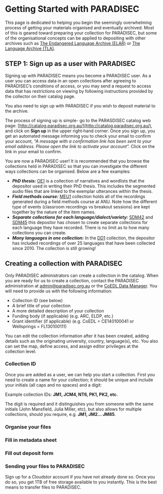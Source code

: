 # Getting Started with PARADISEC

This page is dedicated to helping you begin the seemingly overwhelming process of getting your materials organised and eventually archived. Most of this is geared toward preparing your collection for PARADISEC, but some of the organisational concepts can be applied to depositing with other archives such as [The Endangered Language Archive (ELAR)](https://elar.soas.ac.uk/) or [The Language Archive (TLA)](https://archive.mpi.nl/tla/).

## STEP 1: Sign up as a user with PARADISEC
Signing up with PARADISEC means you become a PARADISEC user. As a user you can access data in an open collections after agreeing to PARADISEC’s conditions of access, or you may send a request to access data that has restrictions on viewing by following instructions provided by the collector on their catalog page.

You also need to sign up with PARADISEC if you wish to deposit material to the archive. 

The process of signing up is simple- go to the PARASDISEC catalog web page: [http://catalog.paradisec.org.au/](http://catalog.paradisec.org.au/), and click on **Sign up** in the upper right‐hand corner. Once you sign up, you get an automated message informing you to check your email to confirm your account, _“A message with a confirmation link has been sent to your email address. Please open the link to activate your account”._ Click on the link in your email to confirm. 

You are now a PARADISEC user! It is recommended that you browse the collections held in PARADISEC so that you can investigate the different ways collections can be organised. Below are a few examples:
* ***PhD thesis:*** [OE1](https://dx.doi.org/10.4225/72/58949afab6af0) is a collection of narratives and wordlists that the depositor used in writing their PhD thesis. This includes the segmented audio files that are linked to the exemplar utterances within the thesis.
* ***Field methods course:*** [MEU1](https://dx.doi.org/10.26278/5e00d67b8be35) collection holds all of the recordings generated during a field methods course at ANU. Note how the different type of events (classroom recordings vs breakout sessions) are kept together by the nature of the item names.
* ***Separate collections for each language/dialect/variety:*** [SDM42](https://catalog.paradisec.org.au/collections/SDM42) and [SDM45](http://catalog.paradisec.org.au/collections/SDM45) this depositor has chosen to create separate collections for each language they have recorded. There is no limit as to how many collections you can create.
* ***Many languages in one collection:*** In the [DD1](https://dx.doi.org/10.4225/72/56E8248563EE0) collection, the depositor has included recordings of over 25 languages that have been collected since 2010. The collection is still growing! 


## Creating a collection with PARADISEC

Only PARADISEC administrators can create a collection in the catalog.  When you are ready for us to create a collection, contact the PARADISEC administration at [admin@paradisec.org.au](admin@paradisec.org.au) or the [CoEDL Data Manager](mailto:julia.miller@anu.edu.au). You will need to provide us with the following information:

* Collection ID (see below)
* A brief title of your collection
* A more detailed description of your collection
* Funding body (if applicable) (e.g. ARC, ELDP, etc.)
* Grant identifier (if applicable) (e.g. CoEDL = CE140100041 or Wellsprings = FL130100111)

You can edit the collection information after it has been created, adding details such as the originating university, country, language(s), etc. You also can set the map, define access, and assign editor privileges at the collection level.

### Collection ID

Once you are added as a user, we can help you start a collection.  First you need to create a name for your collection; it should be unique and include your initials (all caps and no spaces) and a digit:

Example collection IDs:
**JM1, JCM4, NT6, PK1, PK2, etc.**

The digit is required and it distinguishes you from someone with the same initials (John Mansfield, Julia Miller, etc), but also allows for multiple collections, should you require, e.g. **JM1, JM2... JM85**.

### Organise your files

### Fill in metadata sheet

### Fill out deposit form

### Sending your files to PARADISEC

Sign up for a Cloudstor account if you have not already done so. Once you do so, you get 1TB of free storage available to you instantly. This is the best means to transfer files to PARADISEC.


